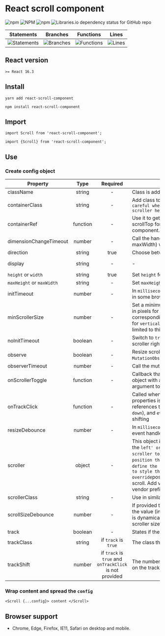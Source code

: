 # React scroll component

![npm](https://img.shields.io/npm/v/react-scroll-component?color=blue&logo=npm)
![NPM](https://img.shields.io/npm/l/react-scroll-component?color=blue&logo=npm)
![npm](https://img.shields.io/npm/dw/react-scroll-component?color=blue&logo=npm)
![Libraries.io dependency status for GitHub repo](https://img.shields.io/librariesio/github/MechoshiPuhanaga/react-scroll-component?logo=GitHub)

| Statements                                                            | Branches                                                            | Functions                                                         | Lines                                                            |
| --------------------------------------------------------------------- | ------------------------------------------------------------------- | ----------------------------------------------------------------- | ---------------------------------------------------------------- |
| ![Statements](https://img.shields.io/badge/Coverage-74.73%25-red.svg) | ![Branches](https://img.shields.io/badge/Coverage-48.33%25-red.svg) | ![Functions](https://img.shields.io/badge/Coverage-70%25-red.svg) | ![Lines](https://img.shields.io/badge/Coverage-75.14%25-red.svg) |

## React version

`>= React 16.3`

## Install

```
yarn add react-scroll-component
```

```
npm install react-scroll-component
```

## Import

```
import Scroll from 'react-scroll-component';
```

```
import {Scroll} from 'react-scroll-component';
```

## Use

### Create config object

| Property                  |   Type   |                        Required                         | Usage                                                                                                                                                                                                                                                                                                                                                                                                                                                                                                                                                       |      Default |
| ------------------------- | :------: | :-----------------------------------------------------: | ----------------------------------------------------------------------------------------------------------------------------------------------------------------------------------------------------------------------------------------------------------------------------------------------------------------------------------------------------------------------------------------------------------------------------------------------------------------------------------------------------------------------------------------------------------- | -----------: |
| className                 |  string  |                            -                            | Class is added to the wrapper element                                                                                                                                                                                                                                                                                                                                                                                                                                                                                                                       |            - |
| containerClass            |  string  |                            -                            | Add class to the inner container that will wrap your content. `Be careful when adding css properties. You might break the scroller here.`                                                                                                                                                                                                                                                                                                                                                                                                                   |            - |
| containerRef              | function |                            -                            | Use it to get a reference to the scrolling container. You can set scrollTop for `vertical` or scrollLeft for `horizontal` from the parent component. Don't forget to clear this reference.                                                                                                                                                                                                                                                                                                                                                                  |            - |
| dimensionChangeTimeout    |  number  |                            -                            | Call the handler for dimension change (height, width, maxHeight, maxWidth) with a timeout in milliseconds                                                                                                                                                                                                                                                                                                                                                                                                                                                   |            - |
| direction                 |  string  |                          true                           | Choose between `vertical` or `horizontal` scroll.                                                                                                                                                                                                                                                                                                                                                                                                                                                                                                           |            - |
| display                   |  string  |                            -                            | -                                                                                                                                                                                                                                                                                                                                                                                                                                                                                                                                                           | inline-block |
| `height` or `width`       |  string  |                          true                           | Set `height` for `vertical` scroll. Set `width` for `horizontal` scroll.                                                                                                                                                                                                                                                                                                                                                                                                                                                                                    |            - |
| `maxHeight` or `maxWidth` |  string  |                            -                            | Set `maxHeight` for `vertical` scroll. Set `maxWidth` for `horizontal` scroll.                                                                                                                                                                                                                                                                                                                                                                                                                                                                              |       `none` |
| initTimeout               |  number  |                            -                            | In `milliseconds`. Needed to ensure correct rendering of the scroller in some browsers and/or devices.                                                                                                                                                                                                                                                                                                                                                                                                                                                      |          200 |
| minScrollerSize           |  number  |                            -                            | Set a minimum scroller `height` in pixels for `vertical` scroll or `width` in pixels for `horizontal` scroll. If a value higher than the corresponding container's size (the scrolling 'window' offsetHeight for `vertical` or offsetWidth for `horizontal`) is set the value will be limited to this container's size.                                                                                                                                                                                                                                     |            0 |
| noInitTimeout             | boolean  |                            -                            | Switch to `true` to switch off the initial timeout and render the scroller right away in `componentDidMount`.                                                                                                                                                                                                                                                                                                                                                                                                                                               |        false |
| observe                   | boolean  |                            -                            | Resize scroller on child and subtree changes using the `MutationObserver API`.                                                                                                                                                                                                                                                                                                                                                                                                                                                                              |         true |
| observerTimeout           |  number  |                            -                            | Call the mutation observer callback with timeout in milliseconds.                                                                                                                                                                                                                                                                                                                                                                                                                                                                                           |            - |
| onScrollerToggle          | function |                            -                            | Callback that will be called after scroller appears or disappears. An object with a boolean property `isDisplayed` will be provided as an argument to the callback.                                                                                                                                                                                                                                                                                                                                                                                         |            - |
| onTrackClick              | function |                            -                            | Called when the track is clicked. An object with the following properties is provided as argument: `container` and `track` are references to the DOM elements, `direction` (-1 for `up` and 1 for `down`), and `event`. If this prop is provided it prevents the default shifting                                                                                                                                                                                                                                                                           |            - |
| resizeDebounce            |  number  |                            -                            | In `milliseconds`. This is used to optimize the calls to the resize event handler.                                                                                                                                                                                                                                                                                                                                                                                                                                                                          |          400 |
| scroller                  |  object  |                            -                            | This object is used as a `style` property on the scroller element. Set the `left' or`right`property for a`vertical`scroll to position the scroller to the left or to the right. Use`top`or`bottom`to position the scroller in a`horizontal`scroll case. Set`width`to define the scroller's width. Set any other valid`CSS`property to style the scroller as long as you don't override`position`,`top`or`bottom`for`vertical`and`left`or`right`for`horizontal` scroll. Add vendor prefixes if necessary. Use PascalCase for the vendor prefixed properties. |            - |
| scrollerClass             |  string  |                            -                            | Use in similar way as the `scroller` property                                                                                                                                                                                                                                                                                                                                                                                                                                                                                                               |            - |
| scrollSizeDebounce        |  number  |                            -                            | If provided the scroller size will be calculated with timeout equal to the value (in milliseconds). Can be useful when the main dimension is dynamically changed with transition. Then this will recalculate the scroller size and display after transition is done.                                                                                                                                                                                                                                                                                        |            - |
| track                     | boolean  |                            -                            | States if the track should be rendered. Defaults to false                                                                                                                                                                                                                                                                                                                                                                                                                                                                                                   |        false |
| trackClass                |  string  |                  if `track` is `true`                   | The class that will be applied to the track element                                                                                                                                                                                                                                                                                                                                                                                                                                                                                                         |            - |
| trackShift                |  number  | if `track` is `true` and `onTrackClick` is not provided | The number of pixels that the container should scroll after clicking on the track                                                                                                                                                                                                                                                                                                                                                                                                                                                                           |            - |

### Wrap content and spread the `config`

```
<Scroll {...config}> content </Scroll>
```

## Browser support

- Chrome, Edge, Firefox, IE11, Safari on desktop and mobile.
